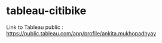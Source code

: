 # tableau-citibike

Link to Tableau public : https://public.tableau.com/app/profile/ankita.mukhopadhyay
